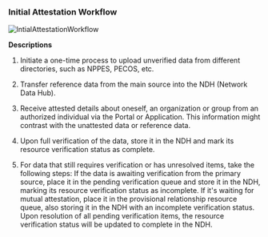 ### Initial Attestation Workflow

![IntialAttestationWorkflow](NDH_Initial_Attestation_WF.png)  

**Descriptions**
1. Initiate a one-time process to upload unverified data from different directories, such as NPPES, PECOS, etc.

2. Transfer reference data from the main source into the NDH (Network Data Hub).

3. Receive attested details about oneself, an organization or group from an authorized individual via the Portal or Application. This information might contrast with the unattested data or reference data.

4. Upon full verification of the data, store it in the NDH and mark its resource verification status as complete.

5. For data that still requires verification or has unresolved items, take the following steps: If the data is awaiting verification from the primary source, place it in the pending verification queue and store it in the NDH, marking its resource verification status as incomplete. If it's waiting for mutual attestation, place it in the provisional relationship resource queue, also storing it in the NDH with an incomplete verification status. Upon resolution of all pending verification items, the resource verification status will be updated to complete in the NDH.
